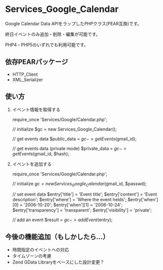 Services_Google_Calendar
========================

Google Calendar Data APIをラップしたPHPクラス(PEAR互換)です。

終日イベントのみ追加・削除・編集が可能です。

PHP4・PHP5のいずれでも利用可能です。



依存PEARパッケージ
------------------

* HTTP_Client
* XML_Serializer



使い方
------

1. イベント情報を取得する

    require_once 'Services/Google/Calendar.php';
    
    // initialize
    $gc = new Services_Google_Calendar();
    
    // get events data
    $public_data = $gc->getEvents($gmail_id);
    
    // get events data (private mode)
    $private_data = $gc->getEvents($gmail_id, $hash);

2. イベントを追加する

    require_once 'Services/Google/Calendar.php';
    
    // initialize
    $gc = new Services_Google_Calendar($gmail_id, $passwd);
    
    // set event data
    $entry['title']        = 'Event title';
    $entry['content']      = 'Event description';
    $entry['where']        = 'Where the event helds';
    $entry['when'][0]      = '2006-10-20';
    $entry['when'][1]      = '2006-10-24';
    $entry['transparency'] = 'transparent';
    $entry['visibility']   = 'private';
    
    // add an event
    $result = $gc->addEvent($entry);



今後の機能追加（もしかしたら...）
--------------------------------

* 時間指定のイベントへの対応
* タイムゾーンの考慮
* Zend GData Libraryをベースにした設計変更？


